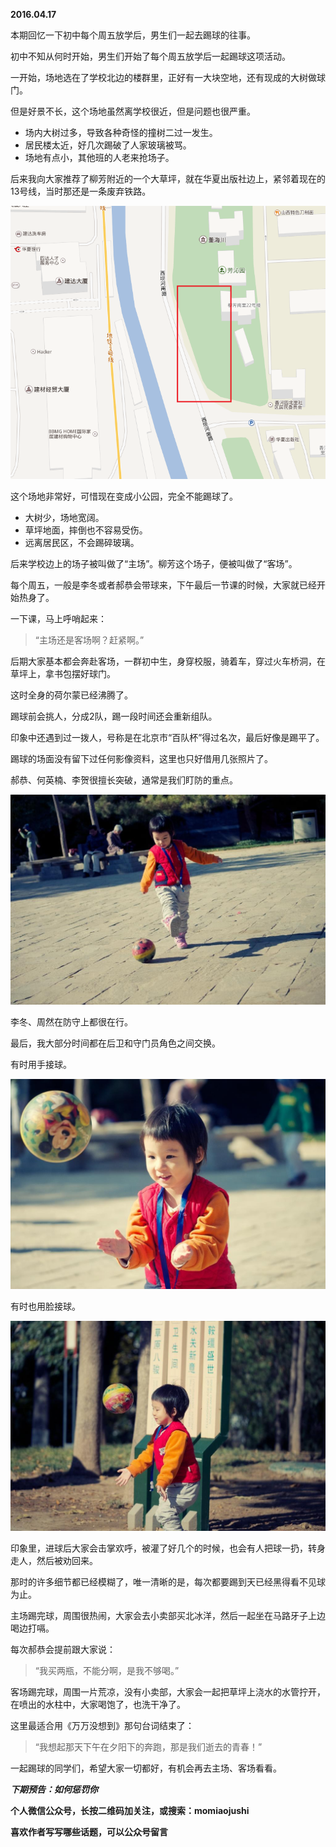 
          
            
**2016.04.17**

本期回忆一下初中每个周五放学后，男生们一起去踢球的往事。

初中不知从何时开始，男生们开始了每个周五放学后一起踢球这项活动。

一开始，场地选在了学校北边的楼群里，正好有一大块空地，还有现成的大树做球门。

但是好景不长，这个场地虽然离学校很近，但是问题也很严重。
* 场内大树过多，导致各种奇怪的撞树二过一发生。
* 居民楼太近，好几次踢破了人家玻璃被骂。
* 场地有点小，其他班的人老来抢场子。


后来我向大家推荐了柳芳附近的一个大草坪，就在华夏出版社边上，紧邻着现在的13号线，当时那还是一条废弃铁路。



![](img/51001-b734716421f0d874.png)




这个场地非常好，可惜现在变成小公园，完全不能踢球了。
* 大树少，场地宽阔。
* 草坪地面，摔倒也不容易受伤。
* 远离居民区，不会踢碎玻璃。


后来学校边上的场子被叫做了“主场”。柳芳这个场子，便被叫做了“客场”。

每个周五，一般是李冬或者郝恭会带球来，下午最后一节课的时候，大家就已经开始热身了。

一下课，马上呼哨起来：
>“主场还是客场啊？赶紧啊。”



后期大家基本都会奔赴客场，一群初中生，身穿校服，骑着车，穿过火车桥洞，在草坪上，拿书包摆好球门。

这时全身的荷尔蒙已经沸腾了。

踢球前会挑人，分成2队，踢一段时间还会重新组队。

印象中还遇到过一拨人，号称是在北京市“百队杯”得过名次，最后好像是踢平了。

踢球的场面没有留下过任何影像资料，这里也只好借用几张照片了。

郝恭、何英楠、李贺很擅长突破，通常是我们盯防的重点。



![](img/51001-8bc901211cb6eec2.jpg)




李冬、周然在防守上都很在行。

最后，我大部分时间都在后卫和守门员角色之间交换。

有时用手接球。



![](img/51001-a34bd9d2353eeb89.jpg)




有时也用脸接球。



![](img/51001-869d8fa381d5afec.jpg)




印象里，进球后大家会击掌欢呼，被灌了好几个的时候，也会有人把球一扔，转身走人，然后被劝回来。

那时的许多细节都已经模糊了，唯一清晰的是，每次都要踢到天已经黑得看不见球为止。

主场踢完球，周围很热闹，大家会去小卖部买北冰洋，然后一起坐在马路牙子上边喝边打嗝。

每次郝恭会提前跟大家说：
>“我买两瓶，不能分啊，是我不够喝。”



客场踢完球，周围一片荒凉，没有小卖部，大家会一起把草坪上浇水的水管拧开，在喷出的水柱中，大家喝饱了，也洗干净了。

这里最适合用《万万没想到》那句台词结束了：
>“我想起那天下午在夕阳下的奔跑，那是我们逝去的青春！”



一起踢球的同学们，希望大家一切都好，有机会再去主场、客场看看。


***下期预告：如何惩罚你***


**个人微信公众号，长按二维码加关注，或搜索：momiaojushi**

**喜欢作者写写哪些话题，可以公众号留言**

          
        